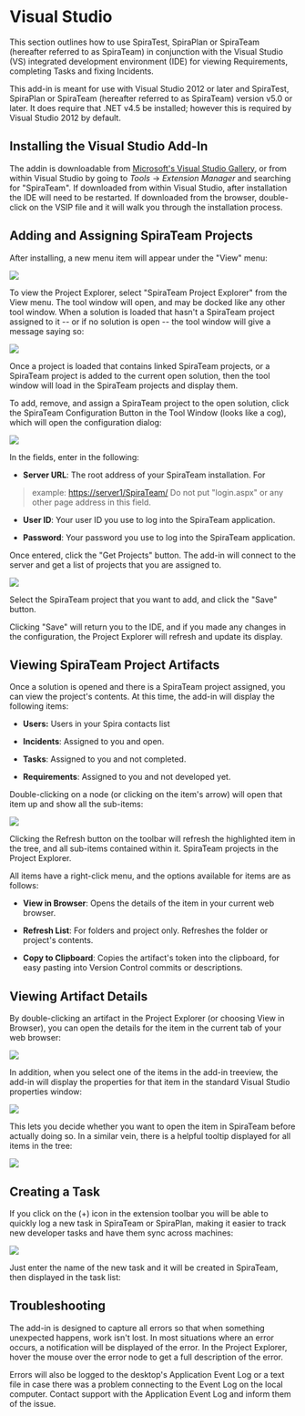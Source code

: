 # Visual Studio

This section outlines how to use SpiraTest, SpiraPlan or SpiraTeam
(hereafter referred to as SpiraTeam) in conjunction with the Visual
Studio (VS) integrated development environment (IDE) for viewing
Requirements, completing Tasks and fixing Incidents.

This add-in is meant for use with Visual Studio 2012 or later and
SpiraTest, SpiraPlan or SpiraTeam (hereafter referred to as SpiraTeam)
version v5.0 or later. It does require that .NET v4.5 be installed;
however this is required by Visual Studio 2012 by default.

## Installing the Visual Studio Add-In

The addin is downloadable from [Microsoft's Visual Studio
Gallery](http://visualstudiogallery.msdn.microsoft.com/ef3e5da0-ac1e-48de-9c4b-0a8479ef8498),
or from within Visual Studio by going to *Tools* -\> *Extension Manager*
and searching for "SpiraTeam". If downloaded from within Visual Studio,
after installation the IDE will need to be restarted. If downloaded from
the browser, double-click on the VSIP file and it will walk you through
the installation process.

## Adding and Assigning SpiraTeam Projects

After installing, a new menu item will appear under the "View" menu:

![](img/Visual_Studio_33.png)




To view the Project Explorer, select "SpiraTeam Project Explorer" from
the View menu. The tool window will open, and may be docked like any
other tool window. When a solution is loaded that hasn't a SpiraTeam
project assigned to it -- or if no solution is open -- the tool window
will give a message saying so:

![](img/Visual_Studio_34.png)




Once a project is loaded that contains linked SpiraTeam projects, or a
SpiraTeam project is added to the current open solution, then the tool
window will load in the SpiraTeam projects and display them.

To add, remove, and assign a SpiraTeam project to the open solution,
click the SpiraTeam Configuration Button in the Tool Window (looks like
a cog), which will open the configuration dialog:

![](img/Visual_Studio_35.png)




In the fields, enter in the following:

-   **Server URL**: The root address of your SpiraTeam installation. For
> example:
> <https://server1/SpiraTeam/>
> Do not put "login.aspx" or any other page address in this field.

-   **User ID**: Your user ID you use to log into the SpiraTeam application.

-   **Password**: Your password you use to log into the SpiraTeam application.

Once entered, click the "Get Projects" button. The add-in will connect
to the server and get a list of projects that you are assigned to.

![](img/Visual_Studio_36.png)




Select the SpiraTeam project that you want to add, and click the "Save"
button.

Clicking "Save" will return you to the IDE, and if you made any changes
in the configuration, the Project Explorer will refresh and update its
display.

## Viewing SpiraTeam Project Artifacts

Once a solution is opened and there is a SpiraTeam project assigned, you
can view the project's contents. At this time, the add-in will display
the following items:

-   **Users:** Users in your Spira contacts list

-   **Incidents**: Assigned to you and open.

-   **Tasks**: Assigned to you and not completed.

-   **Requirements**: Assigned to you and not developed yet.

Double-clicking on a node (or clicking on the item's arrow) will open
that item up and show all the sub-items:

![](img/Visual_Studio_37.png)




Clicking the Refresh button on the toolbar will refresh the highlighted
item in the tree, and all sub-items contained within it. SpiraTeam
projects in the Project Explorer.

All items have a right-click menu, and the options available for items
are as follows:

-   **View in Browser**: Opens the details of the item in your current
web browser.

-   **Refresh List**: For folders and project only. Refreshes the folder
or project's contents.

-   **Copy to Clipboard**: Copies the artifact's token into the
clipboard, for easy pasting into Version Control commits or
descriptions.

## Viewing Artifact Details

By double-clicking an artifact in the Project Explorer (or choosing View
in Browser), you can open the details for the item in the current tab of
your web browser:

![](img/Visual_Studio_38.png)




In addition, when you select one of the items in the add-in treeview,
the add-in will display the properties for that item in the standard
Visual Studio properties window:

![](img/Visual_Studio_39.png)




This lets you decide whether you want to open the item in SpiraTeam
before actually doing so. In a similar vein, there is a helpful tooltip
displayed for all items in the tree:

![](img/Visual_Studio_40.png)




## Creating a Task

If you click on the (+) icon in the extension toolbar you will be able
to quickly log a new task in SpiraTeam or SpiraPlan, making it easier to
track new developer tasks and have them sync across machines:

![](img/Visual_Studio_41.png)




Just enter the name of the new task and it will be created in SpiraTeam,
then displayed in the task list:

## Troubleshooting

The add-in is designed to capture all errors so that when something
unexpected happens, work isn't lost. In most situations where an error
occurs, a notification will be displayed of the error. In the Project
Explorer, hover the mouse over the error node to get a full description
of the error.

Errors will also be logged to the desktop's Application Event Log or a
text file in case there was a problem connecting to the Event Log on the
local computer. Contact support with the Application Event Log and
inform them of the issue.

